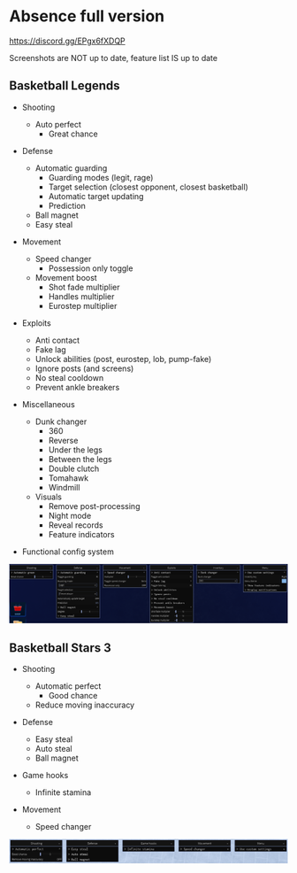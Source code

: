 # Absence full version

https://discord.gg/EPgx6fXDQP

Screenshots are NOT up to date, feature list IS up to date

## Basketball Legends

- Shooting
  - Auto perfect
    - Great chance

- Defense
  - Automatic guarding
    - Guarding modes (legit, rage)
    - Target selection (closest opponent, closest basketball)
    - Automatic target updating
    - Prediction
  - Ball magnet
  - Easy steal
 
- Movement
  - Speed changer
    - Possession only toggle
  - Movement boost
    - Shot fade multiplier
    - Handles multiplier
    - Eurostep multiplier
   
- Exploits
  - Anti contact
  - Fake lag
  - Unlock abilities (post, eurostep, lob, pump-fake)
  - Ignore posts (and screens)
  - No steal cooldown
  - Prevent ankle breakers
   
- Miscellaneous
  - Dunk changer 
    - 360
    - Reverse
    - Under the legs
    - Between the legs
    - Double clutch
    - Tomahawk
    - Windmill
  - Visuals
    - Remove post-processing
    - Night mode
    - Reveal records
    - Feature indicators
- Functional config system 
   
![bblegends](https://github.com/vnausea/Absence-full/blob/main/screenshots/bblegends.png?raw=true)

## Basketball Stars 3

- Shooting
  - Automatic perfect
    - Good chance
  - Reduce moving inaccuracy
 
- Defense
  - Easy steal
  - Auto steal
  - Ball magnet
 
- Game hooks
  - Infinite stamina

- Movement
  - Speed changer
 
![bbstars3](https://github.com/vnausea/Absence-full/blob/main/screenshots/bbstars3.png?raw=true)
